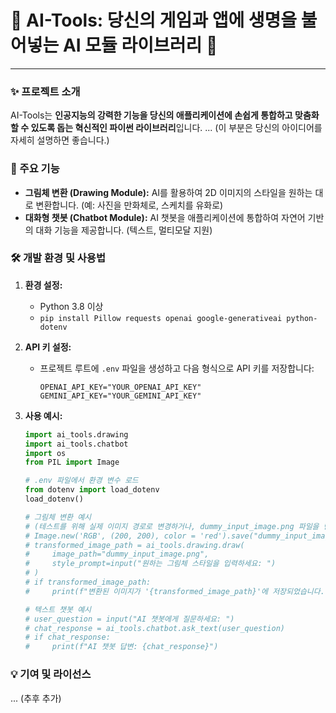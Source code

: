 # 🎨 AI-Tools: 당신의 게임과 앱에 생명을 불어넣는 AI 모듈 라이브러리 🚀

---

### ✨ 프로젝트 소개

AI-Tools는 **인공지능의 강력한 기능을 당신의 애플리케이션에 손쉽게 통합하고 맞춤화할 수 있도록 돕는 혁신적인 파이썬 라이브러리**입니다. ... (이 부분은 당신의 아이디어를 자세히 설명하면 좋습니다.)

### 🚀 주요 기능

- **그림체 변환 (Drawing Module):** AI를 활용하여 2D 이미지의 스타일을 원하는 대로 변환합니다. (예: 사진을 만화체로, 스케치를 유화로)
- **대화형 챗봇 (Chatbot Module):** AI 챗봇을 애플리케이션에 통합하여 자연어 기반의 대화 기능을 제공합니다. (텍스트, 멀티모달 지원)

### 🛠️ 개발 환경 및 사용법

1. **환경 설정:**
   - Python 3.8 이상
   - `pip install Pillow requests openai google-generativeai python-dotenv`

2. **API 키 설정:**
   - 프로젝트 루트에 `.env` 파일을 생성하고 다음 형식으로 API 키를 저장합니다:
     ```
     OPENAI_API_KEY="YOUR_OPENAI_API_KEY"
     GEMINI_API_KEY="YOUR_GEMINI_API_KEY"
     ```

3. **사용 예시:**
   ```python
   import ai_tools.drawing
   import ai_tools.chatbot
   import os
   from PIL import Image

   # .env 파일에서 환경 변수 로드
   from dotenv import load_dotenv
   load_dotenv()

   # 그림체 변환 예시
   # (테스트를 위해 실제 이미지 경로로 변경하거나, dummy_input_image.png 파일을 만들어 사용하세요)
   # Image.new('RGB', (200, 200), color = 'red').save("dummy_input_image.png")
   # transformed_image_path = ai_tools.drawing.draw(
   #     image_path="dummy_input_image.png",
   #     style_prompt=input("원하는 그림체 스타일을 입력하세요: ")
   # )
   # if transformed_image_path:
   #     print(f"변환된 이미지가 '{transformed_image_path}'에 저장되었습니다.")

   # 텍스트 챗봇 예시
   # user_question = input("AI 챗봇에게 질문하세요: ")
   # chat_response = ai_tools.chatbot.ask_text(user_question)
   # if chat_response:
   #     print(f"AI 챗봇 답변: {chat_response}")
   ```

### 💡 기여 및 라이선스

... (추후 추가)